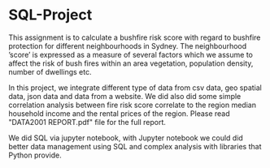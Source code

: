 # SQL-Project

This assignment is to calculate a bushfire risk score with regard to bushfire protection
for different neighbourhoods in Sydney. The neighbourhood ’score’ is expressed as a measure
of several factors which we assume to affect the risk of bush fires within an area vegetation,
population density, number of dwellings etc.

In this project, we integrate different type of data from csv data, geo spatial data, json data and data from a website. We did also did some simple correlation analysis between fire risk score correlate to the region median household income and the rental prices of the region. Please read "DATA2001 REPORT.pdf" file for the full report.

We did SQL via jupyter notebook, with Jupyter notebook we could did better data management using SQL and complex analysis with libraries that Python provide.
